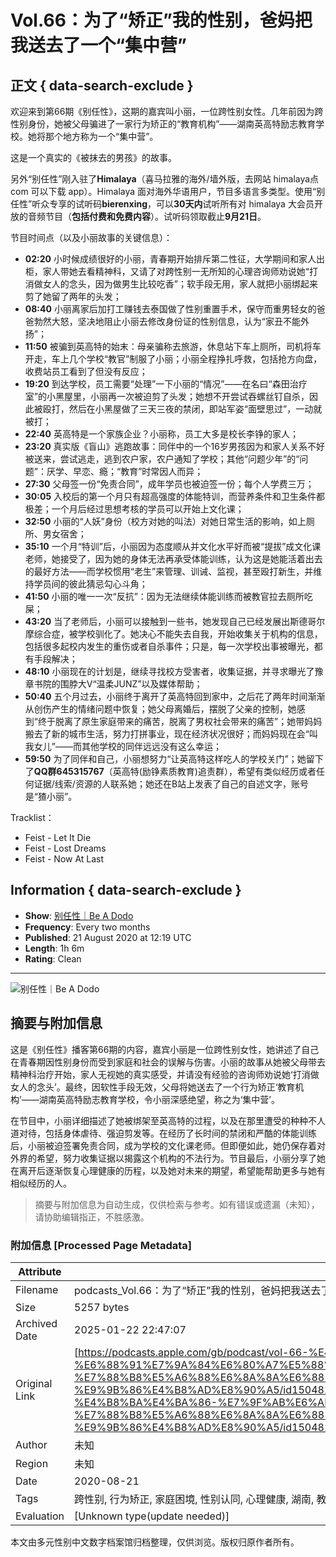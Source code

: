 # Vol.66：为了“矫正”我的性别，爸妈把我送去了一个“集中营”

## 正文 { data-search-exclude }


欢迎来到第66期《别任性》，这期的嘉宾叫小丽，一位跨性别女性。几年前因为跨性别身份，她被父母骗进了一家行为矫正的“教育机构”——湖南英高特励志教育学校。她将那个地方称为一个“集中营”。

这是一个真实的《被抹去的男孩》的故事。

另外“别任性”刚入驻了**Himalaya**（喜马拉雅的海外/墙外版，去网站 himalaya点com 可以下载 app）。Himalaya 面对海外华语用户，节目多语言多类型。使用“别任性”听众专享的试听码**bierenxing**，可以**30天内**试听所有对 himalaya 大会员开放的音频节目（**包括付费和免费内容**）。试听码领取截止**9月21日**。

节目时间点（以及小丽故事的关键信息）：

- **02:20** 小时候成绩很好的小丽，青春期开始排斥第二性征，大学期间和家人出柜，家人带她去看精神科，又请了对跨性别一无所知的心理咨询师劝说她“打消做女人的念头，因为做男生比较吃香”；软手段无用，家人就把小丽绑起来剪了她留了两年的头发；
- **08:40** 小丽离家后加打工赚钱去泰国做了性别重置手术，保守而重男轻女的爸爸勃然大怒，坚决地阻止小丽去修改身份证的性别信息，认为“家丑不能外扬”；
- **11:50** 被骗到英高特的始末：母亲骗称去旅游，休息站下车上厕所，司机将车开走，车上几个学校“教官”制服了小丽；小丽全程挣扎呼救，包括抢方向盘，收费站员工看到了但没有反应；
- **19:20** 到达学校，员工需要“处理”一下小丽的“情况”——在名曰“森田治疗室”的小黑屋里，小丽再一次被迫剪了头发；她想不开尝试吞螺丝钉自杀，因此被殴打，然后在小黑屋做了三天三夜的禁闭，即站军姿“面壁思过”，一动就被打；
- **22:40** 英高特是一个家族企业？小丽称，员工大多是校长李铮的家人；
- **23:20** 真实版《盲山》逃跑故事：同伴中的一个16岁男孩因为和家人关系不好被送来，尝试逃走，逃到农户家，农户通知了学校；其他“问题少年”的“问题”：厌学、早恋、瘾；“教育”时常因人而异；
- **27:30** 父母签一份“免责合同”，成年学员也被迫签一份；每个人学费三万；
- **30:05** 入校后的第一个月只有超高强度的体能特训，而营养条件和卫生条件都极差；一个月后经过思想考核的学员可以开始上文化课；
- **32:50** 小丽的“人妖”身份（校方对她的叫法）对她日常生活的影响，如上厕所、男女宿舍；
- **35:10** 一个月“特训”后，小丽因为态度顺从并文化水平好而被“提拔”成文化课老师，她接受了，因为她的身体无法再承受体能训练，认为这是她能活着出去的最好方法——而学校惯用“老生”来管理、训诫、监视，甚至殴打新生，并维持学员间的彼此猜忌勾心斗角；
- **41:50** 小丽的唯一一次“反抗”：因为无法继续体能训练而被教官拉去厕所吃屎；
- **43:20** 当了老师后，小丽可以接触到一些书，她发现自己已经发展出斯德哥尔摩综合症，被学校驯化了。她决心不能失去自我，开始收集关于机构的信息，包括很多起校内发生的重伤或者自杀事件；只是，每一次学校出事被曝光，都有手段解决；
- **48:10** 小丽现在的计划是，继续寻找校方受害者，收集证据，并寻求曝光了豫章书院的围脖大V“温柔JUNZ”以及媒体帮助；
- **50:40** 五个月过去，小丽终于离开了英高特回到家中，之后花了两年时间渐渐从创伤产生的情绪问题中恢复；她父母离婚后，摆脱了父亲的控制，她感到“终于脱离了原生家庭带来的痛苦，脱离了男权社会带来的痛苦”；她带妈妈搬去了新的城市生活，努力打拼事业，现在经济状况很好；而妈妈现在会“叫我女儿”——而其他学校的同伴远远没有这么幸运；
- **59:50** 为了同伴和自己，小丽想努力“让英高特这样吃人的学校关门”；她留下了**QQ群645315767**（英高特(励铮素质教育)追责群），希望有类似经历或者任何证据/线索/资源的人联系她；她还在B站上发表了自己的自述文字，账号是“猹小丽”。

Tracklist：

- Feist - Let It Die
- Feist - Lost Dreams
- Feist - Now At Last

## Information { data-search-exclude }

- **Show**: [别任性｜Be A Dodo](https://podcasts.apple.com/gb/podcast/%E5%88%AB%E4%BB%BB%E6%80%A7-be-a-dodo/id1504822434)
- **Frequency**: Every two months
- **Published**: 21 August 2020 at 12:19 UTC
- **Length**: 1h 6m
- **Rating**: Clean

---

![别任性｜Be A Dodo](/assets/artwork/1x1.gif)
<!-- tcd_original_link https://podcasts.apple.com/gb/podcast/vol-66-%E4%B8%BA%E4%BA%86-%E7%9F%AB%E6%AD%A3-%E6%88%91%E7%9A%84%E6%80%A7%E5%88%AB-%E7%88%B8%E5%A6%88%E6%8A%8A%E6%88%91%E9%80%81%E5%8E%BB%E4%BA%86%E4%B8%80%E4%B8%AA-%E9%9B%86%E4%B8%AD%E8%90%A5/id1504822434?i=1000488786898 -->


## 摘要与附加信息

<!-- tcd_abstract -->
这是《别任性》播客第66期的内容，嘉宾小丽是一位跨性别女性，她讲述了自己在青春期因性别身份而受到家庭和社会的误解与伤害。小丽的故事从她被父母带去精神科治疗开始，家人无视她的真实感受，并请没有经验的咨询师劝说她‘打消做女人的念头’。最终，因软性手段无效，父母将她送去了一个行为矫正‘教育机构’——湖南英高特励志教育学校，令小丽深感绝望，称之为‘集中营’。
 
在节目中，小丽详细描述了她被绑架至英高特的过程，以及在那里遭受的种种不人道对待，包括身体虐待、强迫剪发等。在经历了长时间的禁闭和严酷的体能训练后，小丽被迫签署免责合同，成为学校的文化课老师。但即便如此，她仍保存着对外界的希望，努力收集证据以揭露这个机构的不法行为。节目最后，小丽分享了她在离开后逐渐恢复心理健康的历程，以及她对未来的期望，希望能帮助更多与她有相似经历的人。
<!-- tcd_abstract_end -->

> 摘要与附加信息为自动生成，仅供检索与参考。如有错误或遗漏（未知），请协助编辑指正，不胜感激。

### 附加信息 [Processed Page Metadata]

| Attribute       | Value                                  |
|-----------------|----------------------------------------|
| Filename        | podcasts_Vol.66：为了“矫正”我的性别，爸妈把我送去了一个“集中营”.md                             |
| Size            | 5257 bytes                           |
| Archived Date   | 2025-01-22 22:47:07                             |
| Original Link   | [https://podcasts.apple.com/gb/podcast/vol-66-%E4%B8%BA%E4%BA%86-%E7%9F%AB%E6%AD%A3-%E6%88%91%E7%9A%84%E6%80%A7%E5%88%AB-%E7%88%B8%E5%A6%88%E6%8A%8A%E6%88%91%E9%80%81%E5%8E%BB%E4%BA%86%E4%B8%80%E4%B8%AA-%E9%9B%86%E4%B8%AD%E8%90%A5/id1504822434?i=1000488786898](https://podcasts.apple.com/gb/podcast/vol-66-%E4%B8%BA%E4%BA%86-%E7%9F%AB%E6%AD%A3-%E6%88%91%E7%9A%84%E6%80%A7%E5%88%AB-%E7%88%B8%E5%A6%88%E6%8A%8A%E6%88%91%E9%80%81%E5%8E%BB%E4%BA%86%E4%B8%80%E4%B8%AA-%E9%9B%86%E4%B8%AD%E8%90%A5/id1504822434?i=1000488786898)                       |
| Author          | 未知                               |
| Region          | 未知                               |
| Date            | 2020-08-21                                 |
| Tags            | 跨性别, 行为矫正, 家庭困境, 性别认同, 心理健康, 湖南, 教育机构, 女性故事, 社会现实, 播客                                 |
| Evaluation            | [Unknown type(update needed)]                                 |
<!-- tcd_table_end -->

本文由多元性别中文数字档案馆归档整理，仅供浏览。版权归原作者所有。
